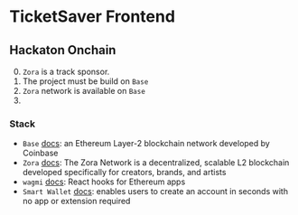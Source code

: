 # TicketSaver Frontend

## Hackaton Onchain

0. `Zora` is a track sponsor.
1. The project must be build on `Base`
2. `Zora` network is available on `Base`
3. 

### Stack
- `Base` [docs](https://docs.base.org/): an Ethereum Layer-2 blockchain network
  developed by Coinbase
- `Zora` [docs](https://docs.zora.co/docs/intro): The Zora Network is a
  decentralized, scalable L2 blockchain developed specifically for creators,
  brands, and artists
- `wagmi` [docs](https://wagmi.sh/react/why): React hooks for Ethereum apps
- `Smart Wallet` [docs](https://www.smartwallet.dev/why): enables users to
  create an account in seconds with no app or extension required
